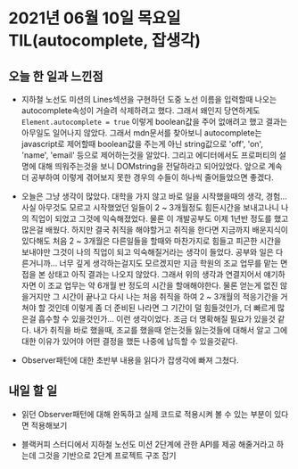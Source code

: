 # 2021년 06월 10일 목요일 TIL(autocomplete, 잡생각)

## 오늘 한 일과 느낀점
- 지하철 노선도 미션의 Lines섹션을 구현하던 도중 노선 이름을 입력할때 나오는 autocomplete속성이 거슬려 삭제하려고 했다. 그래서 왜인지 당연하게도 `Element.autocomplete = true` 이렇게 boolean값을 주어 없애려고 했고 결과는 아무일도 일어나지 않았다. 그래서 mdn문서를 찾아보니 autocomplete는 javascript로 제어할때 boolean값을 주는게 아닌 string값으로 'off', 'on', 'name', 'email' 등으로 제어하는것을 알았다. 그리고 에디터에서도 프로퍼티의 설명에 대해 띄워주는것을 보니 DOMstring을 전달하라고 되어있었다. 앞으로 계속 더 공부하여 이렇게 겪어보지 못한 경우의 수들이 하나씩 줄어들었으면 좋겠다.

- 오늘은 그냥 생각이 많았다. 대학을 가지 않고 바로 일을 시작했을때의 생각, 경험... 사실 아무것도 모르고 시작했었던 일들이 2 ~ 3개월정도 힘든시간을 보내고나니 나의 직업이 되었고 그것에 익숙해졌었다. 물론 이 개발공부도 이제 1년반 정도를 했고 많은걸 배웠다. 하지만 결국 취직을 해야할거고 취직을 한다면 지금까지 배운지식이 있다해도 처음 2 ~ 3개월은 다른일들을 할때와 마찬가지로 힘들고 피곤한 시간을 보내야만 그것이 나의 직업이 되고 익숙해질거라는 생각이 들었다. 공부와 일은 다른거니까... 너무 깊게 생각하는걸지도 모르겠지만 지금 학원의 조교 업무를 맡는 면접을 본 상태고 아직 결과는 나오지 않았다. 그래서 위의 생각과 연결지어서 얘기하자면 이 조교 업무는 약 6개월 반 정도의 시간을 할애해야한다. 물론 얻는게 없진 않을거지만 그 시간이 끝나고 다시 나는 처음 취직을 하여 2 ~ 3개월의 적응기간을 거쳐야 할 것인데 이렇게 좀 더 준비된 나라면 그 기간이 덜 힘들것인가, 더 빠르게 많은걸 흡수할 수 있을것인가... 이런 생각이었다. 조금 더 명확해질 필요가 있을것 같다. 내가 취직을 바로 했을때, 조교를 했을때 얻는것들 잃는것들에 대해서 알고 그에 대한 이유가 있어야 어떤 결정을 했든 나중에 납득할 수 있을것같다.

- Observer패턴에 대한 초반부 내용을 읽다가 잡생각에 빠져 그쳤다.

## 내일 할 일
- 읽던 Observer패턴에 대해 완독하고 실제 코드로 적용시켜 볼 수 있는 부분이 있다면 적용해보기

- 블랙커피 스터디에서 지하철 노선도 미션 2단계에 관한 API를 제공 해줄거라고 하는데 그것을 기반으로 2단계 프로젝트 구조 잡기
